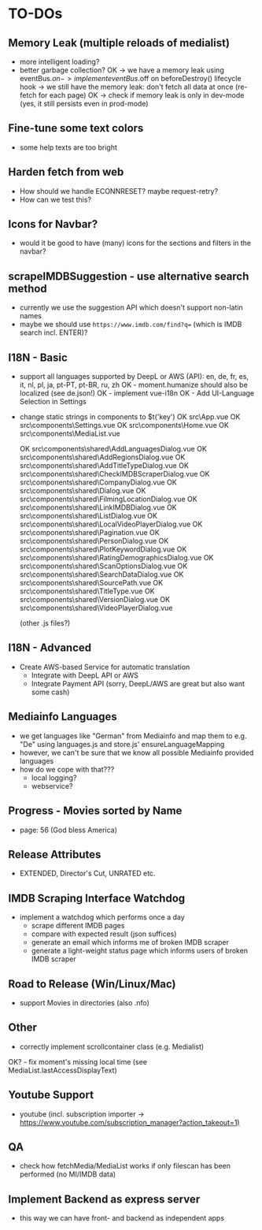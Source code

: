 # TO-DOs

## Memory Leak (multiple reloads of medialist)

- more intelligent loading?
- better garbage collection?
OK -> we have a memory leak using eventBus.$on -> implement eventBus.$off on beforeDestroy() lifecycle hook
-> we still have the memory leak: don't fetch all data at once (re-fetch for each page)
OK -> check if memory leak is only in dev-mode (yes, it still persists even in prod-mode)

## Fine-tune some text colors
- some help texts are too bright

## Harden fetch from web
- How should we handle ECONNRESET? maybe request-retry?
- How can we test this?

## Icons for Navbar?
- would it be good to have (many) icons for the sections and filters in the navbar?

## scrapeIMDBSuggestion - use alternative search method

- currently we use the suggestion API which doesn't support non-latin names
- maybe we should use `https://www.imdb.com/find?q=` (which is IMDB search incl. ENTER)?

## I18N - Basic
- support all languages supported by DeepL or AWS (API):
    en, de, fr, es, it, nl, pl, ja, pt-PT, pt-BR, ru, zh
OK - moment.humanize should also be localized (see de.json!)
OK - implement vue-i18n
OK - Add UI-Language Selection in Settings
- change static strings in components to $t('key')
    OK src\App.vue
    OK src\components\Settings.vue
    OK src\components\Home.vue
    OK src\components\MediaList.vue

    OK src\components\shared\AddLanguagesDialog.vue
    OK src\components\shared\AddRegionsDialog.vue
    OK src\components\shared\AddTitleTypeDialog.vue
    OK src\components\shared\CheckIMDBScraperDialog.vue
    OK src\components\shared\CompanyDialog.vue
    OK src\components\shared\Dialog.vue
    OK src\components\shared\FilmingLocationDialog.vue
    OK src\components\shared\LinkIMDBDialog.vue
    OK src\components\shared\ListDialog.vue
    OK src\components\shared\LocalVideoPlayerDialog.vue
    OK src\components\shared\Pagination.vue
    OK src\components\shared\PersonDialog.vue
    OK src\components\shared\PlotKeywordDialog.vue
    OK src\components\shared\RatingDemographicsDialog.vue
    OK src\components\shared\ScanOptionsDialog.vue
    OK src\components\shared\SearchDataDialog.vue
    OK src\components\shared\SourcePath.vue
    OK src\components\shared\TitleType.vue
    OK src\components\shared\VersionDialog.vue
    OK src\components\shared\VideoPlayerDialog.vue

    (other .js files?)

## I18N - Advanced
- Create AWS-based Service for automatic translation
  - Integrate with DeepL API or AWS
  - Integrate Payment API (sorry, DeepL/AWS are great but also want some cash)

## Mediainfo Languages

- we get languages like "German" from Mediainfo and map them to e.g. "De" using languages.js and store.js' ensureLanguageMapping
- however, we can't be sure that we know all possible Mediainfo provided languages
- how do we cope with that???
  - local logging?
  - webservice?

## Progress - Movies sorted by Name

- page: 56 (God bless America)

## Release Attributes

- EXTENDED, Director's Cut, UNRATED etc.

## IMDB Scraping Interface Watchdog

- implement a watchdog which performs once a day
  - scrape different IMDB pages
  - compare with expected result (json suffices)
  - generate an email which informs me of broken IMDB scraper
  - generate a light-weight status page which informs users of broken IMDB scraper

## Road to Release (Win/Linux/Mac)

- support Movies in directories (also .nfo)

## Other

- correctly implement scrollcontainer class (e.g. Medialist)

OK? - fix moment's missing local time (see MediaList.lastAccessDisplayText)

## Youtube Support

- youtube (incl. subscription importer -> <https://www.youtube.com/subscription_manager?action_takeout=1)>

## QA

- check how fetchMedia/MediaList works if only filescan has been performed (no MI/IMDB data)

## Implement Backend as express server

- this way we can have front- and backend as independent apps
